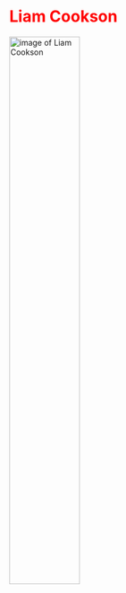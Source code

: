 <style>
  h1 { color: red;
  }
  </style>
<h1>Liam Cookson</h1>

<img src="https://wearecodenation.com/app/uploads/2020/02/Headshots-15-980x980.jpg" width="50%" alt="image of Liam Cookson">



<!--
**lacookson1/lacookson1** is a ✨ _special_ ✨ repository because its `README.md` (this file) appears on your GitHub profile.

Here are some ideas to get you started:

- 🔭 I’m currently working on ...
- 🌱 I’m currently learning ...
- 👯 I’m looking to collaborate on ...
- 🤔 I’m looking for help with ...
- 💬 Ask me about ...
- 📫 How to reach me: ...
- 😄 Pronouns: ...
- ⚡ Fun fact: ...
-->
